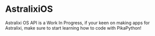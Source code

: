 # AstralixiOS
Astralixi OS API is a Work In Progress, if your keen on making apps for Astralixi, make sure to start learning how to code with PikaPython!
